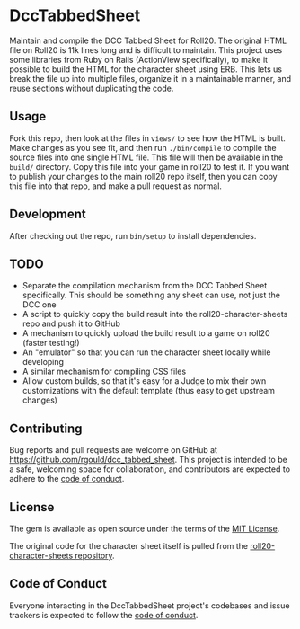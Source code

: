 # DccTabbedSheet

Maintain and compile the DCC Tabbed Sheet for Roll20. The original HTML file on Roll20 is 11k lines long and is difficult to maintain. This project uses some libraries from Ruby on Rails (ActionView specifically), to make it possible to build the HTML for the character sheet using ERB. This lets us break the file up into multiple files, organize it in a maintainable manner, and reuse sections without duplicating the code.

## Usage

Fork this repo, then look at the files in `views/` to see how the HTML is built. Make changes as you see fit, and then run `./bin/compile` to compile the source files into one single HTML file. This file will then be available in the `build/` directory. Copy this file into your game in roll20 to test it. If you want to publish your changes to the main roll20 repo itself, then you can copy this file into that repo, and make a pull request as normal.

## Development

After checking out the repo, run `bin/setup` to install dependencies.

## TODO

* Separate the compilation mechanism from the DCC Tabbed Sheet specifically. This should be something any sheet can use, not just the DCC one
* A script to quickly copy the build result into the roll20-character-sheets repo and push it to GitHub
* A mechanism to quickly upload the build result to a game on roll20 (faster testing!)
* An "emulator" so that you can run the character sheet locally while developing
* A similar mechanism for compiling CSS files
* Allow custom builds, so that it's easy for a Judge to mix their own customizations with the default template (thus easy to get upstream changes)

## Contributing

Bug reports and pull requests are welcome on GitHub at https://github.com/rgould/dcc_tabbed_sheet. This project is intended to be a safe, welcoming space for collaboration, and contributors are expected to adhere to the [code of conduct](https://github.com/rgould/dcc_tabbed_sheet/blob/master/CODE_OF_CONDUCT.md).

## License

The gem is available as open source under the terms of the [MIT License](https://opensource.org/licenses/MIT).

The original code for the character sheet itself is pulled from the [roll20-character-sheets repository](https://github.com/Roll20/roll20-character-sheets).

## Code of Conduct

Everyone interacting in the DccTabbedSheet project's codebases and issue trackers is expected to follow the [code of conduct](https://github.com/rgould/dcc_tabbed_sheet/blob/master/CODE_OF_CONDUCT.md).
